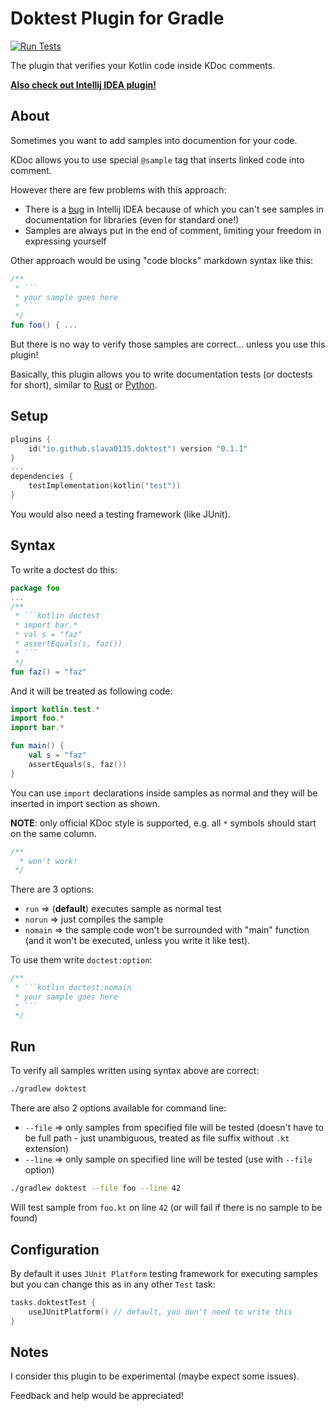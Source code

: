 # Doktest Plugin for Gradle

[![Run Tests](https://github.com/Slava0135/doktest/actions/workflows/test.yml/badge.svg?branch=master)](https://github.com/Slava0135/doktest/actions/workflows/test.yml)

The plugin that verifies your Kotlin code inside KDoc comments.

[**Also check out Intellij IDEA plugin!**](https://plugins.jetbrains.com/plugin/21791-doktest)

## About

Sometimes you want to add samples into documention for your code.

KDoc allows you to use special `@sample` tag that inserts linked code into comment.

However there are few problems with this approach:

- There is a [bug](https://youtrack.jetbrains.com/issue/KTIJ-8414) in Intellij IDEA because of which you can't see samples in documentation for libraries (even for standard one!)
- Samples are always put in the end of comment, limiting your freedom in expressing yourself

Other approach would be using "code blocks" markdown syntax like this:

```kotlin
/**
 * ```
 * your sample goes here
 * ```
 */
fun foo() { ...
```

But there is no way to verify those samples are correct... unless you use this plugin!

Basically, this plugin allows you to write documentation tests (or doctests for short), similar to [Rust](https://doc.rust-lang.org/rustdoc/write-documentation/documentation-tests.html) or [Python](https://docs.python.org/3/library/doctest.html).

## Setup

```kotlin
plugins {
    id("io.github.slava0135.doktest") version "0.1.1"
}
...
dependencies {
    testImplementation(kotlin("test"))
}
```

You would also need a testing framework (like JUnit).

## Syntax

To write a doctest do this:

```kotlin
package foo
...
/**
 * ```kotlin doctest
 * import bar.*
 * val s = "faz"
 * assertEquals(s, faz())
 * ```
 */
fun faz() = "faz"
```

And it will be treated as following code:

```kotlin
import kotlin.test.*
import foo.*
import bar.*

fun main() {
    val s = "faz"
    assertEquals(s, faz())
}
```

You can use `import` declarations inside samples as normal and they will be inserted in import section as shown.

**NOTE**: only official KDoc style is supported, e.g. all `*` symbols should start on the same column.

```kotlin
/**
  * won't work!
 */
```

There are 3 options:

- `run` => (**default**) executes sample as normal test
- `norun` => just compiles the sample
- `nomain` => the sample code won't be surrounded with "main" function (and it won't be executed, unless you write it like test).

To use them write `doctest:option`:

```kotlin
/**
 * ```kotlin doctest:nomain
 * your sample goes here
 * ```
 */
```

## Run

To verify all samples written using syntax above are correct:

```sh
./gradlew doktest
```

There are also 2 options available for command line:

- `--file` => only samples from specified file will be tested (doesn't have to be full path - just unambiguous, treated as file suffix without `.kt` extension)
- `--line` => only sample on specified line will be tested (use with `--file` option)

```sh
./gradlew doktest --file foo --line 42
```

Will test sample from `foo.kt` on line `42` (or will fail if there is no sample to be found)

## Configuration

By default it uses `JUnit Platform` testing framework for executing samples but you can change this as in any other `Test` task:

```kotlin
tasks.doktestTest {
    useJUnitPlatform() // default, you don't need to write this
}
```

## Notes

I consider this plugin to be experimental (maybe expect some issues).

Feedback and help would be appreciated!
